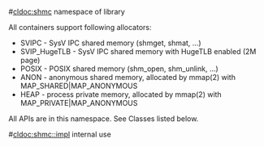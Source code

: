 #<cldoc:shmc>
namespace of library

All containers support following allocators:

* SVIPC          - SysV IPC shared memory (shmget, shmat, ...)
* SVIP\_HugeTLB  - SysV IPC shared memory with HugeTLB enabled (2M page)
* POSIX          - POSIX shared memory (shm\_open, shm\_unlink, ...)
* ANON           - anonymous shared memory, allocated by mmap(2) with MAP\_SHARED|MAP\_ANONYMOUS
* HEAP           - process private memory, allocated by mmap(2) with MAP\_PRIVATE|MAP\_ANONYMOUS

All APIs are in this namespace. See Classes listed below.

#<cldoc:shmc::impl>
internal use
